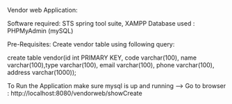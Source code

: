 Vendor web Application:

Software required: STS spring tool suite, XAMPP
Database used : PHPMyAdmin (mySQL)

Pre-Requisites:
Create vendor table using following query:

create table vendor(id int PRIMARY KEY,
code varchar(100),
name varchar(100),type varchar(100),
email varchar(100),
phone varchar(100),
address varchar(1000));

To Run the Application make sure mysql is up and running --> Go to browser : http://localhost:8080/vendorweb/showCreate
